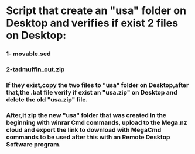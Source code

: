 # Script that create an "usa" folder on Desktop and verifies if exist 2 files on Desktop:
### 1- movable.sed
### 2-tadmuffin_out.zip
### If they exist,copy the two files to "usa" folder on Desktop,after that,the .bat file verify if exist an "usa.zip" on Desktop and delete the old "usa.zip" file.
### After,it zip the new "usa" folder that was created in the beginning with winrar Cmd commands, upload to the Mega.nz cloud and export the link to download with MegaCmd commands to be used after this with an Remote Desktop Software program.

